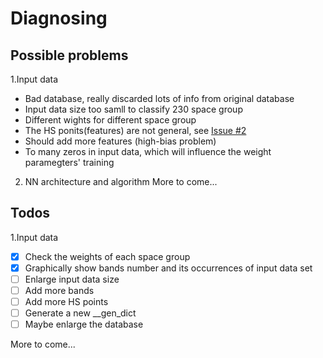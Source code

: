 # Diagnosing

## Possible problems
1.Input data
  - Bad database, really discarded lots of info from original database
  - Input data size too samll to classify 230 space group
  - Different wights for different space group
  - The HS ponits(features) are not general, see [Issue #2](https://github.com/binxi0629/NN-project/issues/2)
  - Should add more features (high-bias problem)
  - To many zeros in input data, which will influence the weight paramegters' training
2. NN architecture and algorithm
  More to come...
  
## Todos 
1.Input data
- [x] Check the weights of each space group
- [x] Graphically show bands number and its occurrences of input data set
- [ ] Enlarge input data size
 - [ ] Add more bands
 - [ ] Add more HS points
- [ ] Generate a new __gen_dict
- [ ] Maybe enlarge the database
  
 More to come...
